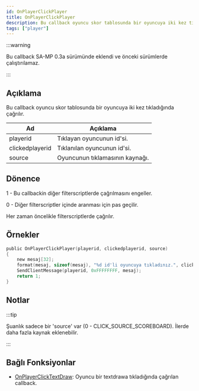 ```yaml
---
id: OnPlayerClickPlayer
title: OnPlayerClickPlayer
description: Bu callback oyuncu skor tablosunda bir oyuncuya iki kez tıkladığında çağrılır.
tags: ["player"]
---
```


:::warning

Bu callback SA-MP 0.3a sürümünde eklendi ve önceki sürümlerde çalıştırılamaz.

:::

## Açıklama

Bu callback oyuncu skor tablosunda bir oyuncuya iki kez tıkladığında çağrılır.

| Ad              | Açıklama                        |
| --------------- | ------------------------------- |
| playerid        | Tıklayan oyuncunun id'si.       |
| clickedplayerid | Tıklanılan oyuncunun id'si.     |
| source          | Oyuncunun tıklamasının kaynağı. |

## Dönence

1 - Bu callbackin diğer filterscriptlerde çağrılmasını engeller.

0 - Diğer filterscriptler içinde aranması için pas geçilir.

Her zaman öncelikle filterscriptlerde çağrılır.

## Örnekler

```c
public OnPlayerClickPlayer(playerid, clickedplayerid, source)
{
    new mesaj[32];
    format(mesaj, sizeof(mesaj), "%d id'li oyuncuya tıkladınız.", clickedplayerid);
    SendClientMessage(playerid, 0xFFFFFFFF, mesaj);
    return 1;
}
```

## Notlar

:::tip

Şuanlık sadece bir 'source' var (0 - CLICK_SOURCE_SCOREBOARD). İlerde daha fazla kaynak eklenebilir.

:::

## Bağlı Fonksiyonlar

- [OnPlayerClickTextDraw](OnPlayerClickTextDraw.md): Oyuncu bir textdrawa tıkladığında çağrılan callback.
